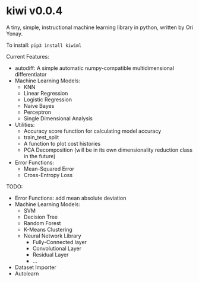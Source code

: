 # kiwi v0.0.4
A tiny, simple, instructional machine learning library in python, written by Ori Yonay.

To install:
`pip3 install kiwiml`

Current Features:
* autodiff: A simple automatic numpy-compatible multidimensional differentiator
* Machine Learning Models:
  * KNN
  * Linear Regression
  * Logistic Regression
  * Naive Bayes
  * Perceptron
  * Single Dimensional Analysis
* Utilities:
  * Accuracy score function for calculating model accuracy
  * train_test_split
  * A function to plot cost histories
  * PCA Decomposition (will be in its own dimensionality reduction class in the future)
* Error Functions:
  * Mean-Squared Error
  * Cross-Entropy Loss

TODO:
* Error Functions: add mean absolute deviation
* Machine Learning Models:
  * SVM
  * Decision Tree
  * Random Forest
  * K-Means Clustering
  * Neural Network Library
     * Fully-Connected layer
     * Convolutional Layer
     * Residual Layer
     * ...
* Dataset Importer
* Autolearn

